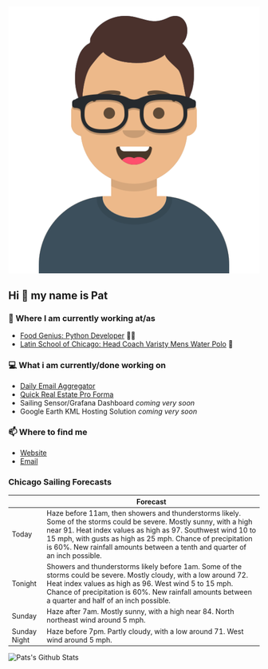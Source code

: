 [![Social banner for p-j-falconer](https://raw.githubusercontent.com/P-J-FALCONER/P-J-FALCONER/master/assets/avataaars.svg)](https://patfalconer.com/)
## Hi :wave: my name is Pat

### 💼 Where I am currently working at/as
- [Food Genius: Python Developer](https://getfoodgenius.com/) 🍔🐍
- [Latin School of Chicago: Head Coach Varisty Mens Water Polo](https://www.latinschool.org/) 🤽


### 💻 What i am currently/done working on
 - [Daily Email Aggregator](https://github.com/P-J-FALCONER/dott_daily_mail)
 - [Quick Real Estate Pro Forma](https://github.com/P-J-FALCONER/henry)
 - Sailing Sensor/Grafana Dashboard *coming very soon*
 - Google Earth KML Hosting Solution *coming very soon*

### 📫 Where to find me
 - [Website](https://patfalconer.com/)
 - [Email](mailto:patrick.j.falconer@gmail.com)


### Chicago Sailing Forecasts
|   | Forecast  |
|---|---|
| Today | Haze before 11am, then showers and thunderstorms likely. Some of the storms could be severe. Mostly sunny, with a high near 91. Heat index values as high as 97. Southwest wind 10 to 15 mph, with gusts as high as 25 mph. Chance of precipitation is 60%. New rainfall amounts between a tenth and quarter of an inch possible. |
| Tonight | Showers and thunderstorms likely before 1am. Some of the storms could be severe. Mostly cloudy, with a low around 72. Heat index values as high as 96. West wind 5 to 15 mph. Chance of precipitation is 60%. New rainfall amounts between a quarter and half of an inch possible. |
| Sunday | Haze after 7am. Mostly sunny, with a high near 84. North northeast wind around 5 mph. |
| Sunday Night | Haze before 7pm. Partly cloudy, with a low around 71. West wind around 5 mph. |

![Pats's Github Stats](https://github-readme-stats.vercel.app/api?username=p-j-falconer&show_icons=true&theme=radical)
